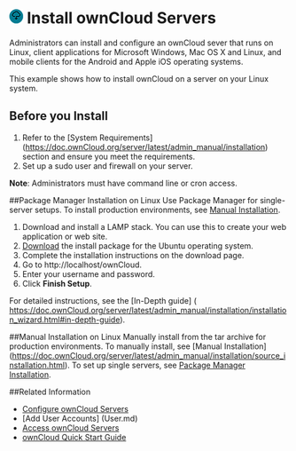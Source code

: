 # ![](../images/install-sm.png) Install ownCloud Servers 

Administrators can install and configure an  ownCloud sever that runs on Linux, client applications for Microsoft Windows, Mac OS X and Linux, and mobile clients for the Android and Apple iOS operating systems.

This example shows how to install ownCloud on a server on your Linux system. 

## Before you Install
1. Refer to the [System Requirements] (https://doc.ownCloud.org/server/latest/admin_manual/installation) section and ensure you meet the requirements.
2. Set up a sudo user and firewall on your server. 

**Note**: Administrators must have command line or cron access.

##<a name="package"></a>Package Manager Installation on Linux
Use Package Manager for single-server setups. To install production environments, see [Manual Installation](#manual).

1. Download and install a LAMP stack. You can use this to create your web application or web site. 
2. [Download](https://download.ownCloud.org/download/repositories/stable/ownCloud/) the install package for the Ubuntu operating system.  
3. Complete the installation instructions on the download page.
4. Go to http://localhost/ownCloud. 
5. Enter your username and password.
6. Click **Finish Setup**. 	

For detailed instructions, see the [In-Depth guide] ( https://doc.ownCloud.org/server/latest/admin_manual/installation/installation_wizard.html#in-depth-guide). 


##<a name="manual"></a>Manual Installation on Linux
Manually install from the tar archive for production environments. To manually install, see [Manual Installation] (https://doc.ownCloud.org/server/latest/admin_manual/installation/source_installation.html). To set up single servers, see [Package Manager Installation](#package).

##Related Information
* [Configure ownCloud Servers](Servers.md)
* [Add User Accounts] (User.md)
* [Access ownCloud Servers](access.md) 
* [ownCloud Quick Start Guide](../README.md)